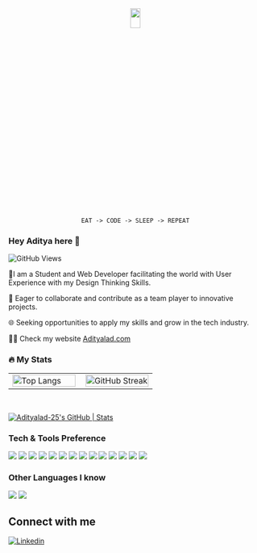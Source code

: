 <div id="header" align="center" >
<!--  <img src= "https://media.giphy.com/media/f3iwJFOVOwuy7K6FFw/giphy.gif" width="30%" height="30%"/> -->
   <img src="https://github.com/Adityalad-25/Adityalad-25/assets/97255480/c153c585-5dcd-489a-ac66-ac84912b69a6)" width="20%" height="10%"/>
  <p style="font-weight: bold; font-family: 'cursive'; font-size: 24px; text-transform: uppercase; letter-spacing: 3px;">
    
    EAT -> CODE -> SLEEP -> REPEAT
  </p>
   

</div> 



### Hey Aditya here 👋    
![GitHub Views](https://komarev.com/ghpvc/?username=Adityalad-25&color=FAC151) 

 🔸I am a Student and Web Developer facilitating the world with User Experience with my Design Thinking Skills.

🚀 Eager to collaborate and contribute as a team player to innovative projects. 

🌐 Seeking opportunities to apply my skills and grow in the tech industry.


👨‍💻 Check my website <a href="https://adityalad-25.github.io/portfoliowebsite/" rel="nofollow">Adityalad.com</a>
<br/>
### 🔥 My Stats

<table style="width: 100%;">
  <tr>
    <td style="width: 50%; padding-right: 10px;">
      <a href="https://github.com/anuraghazra/github-readme-stats">
        <img src="https://github-readme-stats.vercel.app/api/top-langs/?username=Adityalad-25&layout=compact" alt="Top Langs" style="width: 100%; height: 100%;">
      </a>
    </td>
    <td style="width: 50%; padding-left: 10px;">
      <a href="https://git.io/streak-stats">
        <img src="https://github-readme-streak-stats.herokuapp.com/?user=Adityalad-25&theme=dark" alt="GitHub Streak" style="width: 100%; height: 100%;">
      </a>
    </td>
  </tr>
</table>


<br/>

[![Adityalad-25's GitHub | Stats](https://stats.quine.sh/Adityalad-25/github?theme=dark)](https://quine.sh?utm_source=widgets&utm_campaign=Adityalad-25)


### Tech & Tools Preference

<img src = "https://img.shields.io/badge/-HTML5-E34F26?style=flat&logo=html5&logoColor=white"> <img src = "https://img.shields.io/badge/-CSS3-1572B6?style=flat&logo=css3&logoColor=white">
<img src="https://img.shields.io/badge/-Bootstrap-563D7C?style=flat&logo=bootstrap&logoColor=white">
<img src="https://img.shields.io/badge/-JavaScript-eed718?style=flat&logo=javascript&logoColor=ffffff">
<img src="https://img.shields.io/badge/-Sass-cc6699?style=flat&logo=sass&logoColor=ffffff">
<img src="https://img.shields.io/badge/-React-000000?style=flat&logo=react&logoColor=00c8ff">
<img src="https://img.shields.io/badge/-MongoDB-4DB33D?style=flat&logo=mongodb&logoColor=FFFFFF">
<img src="https://img.shields.io/badge/-MySQL-F29111?style=flat&logo=mysql&logoColor=FFFFFF">
<img src="https://img.shields.io/badge/-Express.js-787878?style=flat">
<img src="https://img.shields.io/badge/-Node.js-3C873A?style=flat&logo=Node.js&logoColor=white">
<img src="https://img.shields.io/badge/-Firebase-FFA611?style=flat&logo=firebase&logoColor=FFFFFF">
<img src="http://img.shields.io/badge/-Git-F1502F?style=flat&logo=git&logoColor=FFFFFF">
<img src="http://img.shields.io/badge/-Github-000000?style=flat&logo=github&logoColor=FFFFFF">
<img src="http://img.shields.io/badge/-VS%20Code-007ACC?style=flat&logo=visual%20studio%20code&logoColor=white">
### Other Languages I know
<img src="http://img.shields.io/badge/-Java-F89820?style=flat&logo=java&logoColor=white"> <img src="https://img.shields.io/badge/-C%20&%20C++-659ad2?style=flat&logo=c%2B%2B&logoColor=ffffff">

## Connect with me 

<a href="https://www.linkedin.com/in/aditya-lad-609586226/" rel="nofollow"><img src="https://camo.githubusercontent.com/74a807e4aa69d08242b3ef7798489efdc58fb37ce48fecade91a8ca64c62e583/68747470733a2f2f696d672e736869656c64732e696f2f62616467652f4c696e6b6564696e2d2532422d626c75653f7374796c653d736f6369616c266c6f676f3d6c696e6b6564696e" alt="Linkedin" data-canonical-src="https://img.shields.io/badge/Linkedin-%2B-blue?style=social&amp;logo=linkedin" style="max-width: 100%;"></a>
